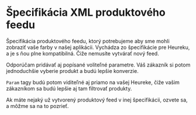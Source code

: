 # Špecifikácia XML produktového feedu

Špecifikácia produktového feedu, ktorý potrebujeme aby sme mohli zobraziť vaše farby v našej aplikácii.
Vychádza zo špecifikácie pre Heureku, a je s ňou plne kompatibilná. Čiže nemusíte vytvárať nový feed.

Odporúčam pridávať aj popísané voliteľné parametre. Váš zákazník si potom jednoduchšie vyberie produkt a budú lepšie konverzie.

`Param` tagy budú potom viditeľné aj priamo na vašej Heureke, čiže vašim zákazníkom sa budú lepšie aj tam filtrovať produkty.

Ak máte nejaký už vytvorený produktový feed v inej špecifikácii, ozvete sa, a môžme sa na to pozrieť.
